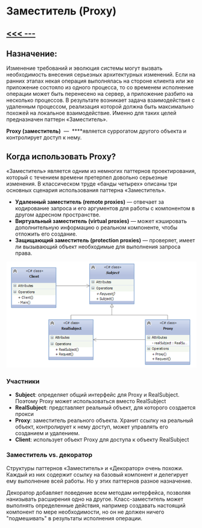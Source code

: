 # Заместитель (Proxy)

## [<<< ---](../basic.md)

## Назначение:

Изменение требований и эволюция системы могут вызвать необходимость внесения серьезных архитектурных изменений. Если на ранних этапах некая операция выполнялась на стороне клиента или же приложение состояло из одного процесса, то со временем исполнение операции может быть перенесено на сервер, а приложение разбито на несколько процессов. В результате возникает задача взаимодействия с удаленным процессом, реализация которой должна быть максимально похожей на локальное взаимодействие. Именно для таких целей предназначен паттерн «Заместитель».

**Proxy (заместитель)**  —  ****является суррогатом другого объекта и контролирует доступ к нему.

## Когда использовать Proxy?

«Заместитель» является одним из немногих паттернов проектирования, который с течением времени претерпел довольно серьезные изменения. В классическом труде «банды четырех» описаны три основных сценария использования паттерна «Заместитель».

- **Удаленный заместитель (remote proxies)** — отвечает за кодирование запроса и его аргументов для работы с компонентом в другом адресном пространстве.
- **Виртуальный заместитель (virtual proxies)** — может кэшировать дополнительную информацию о реальном компоненте, чтобы отложить его создание.
- **Защищающий заместитель (protection proxies)** — проверяет, имеет ли вызывающий объект необходимые для выполнения запроса права.

![image.png](proxy/image.png)

### Участники

- **Subject**: определяет общий интерфейс для Proxy и RealSubject. Поэтому Proxy может использоваться вместо RealSubject
- **RealSubject**: представляет реальный объект, для которого создается прокси
- **Proxy**: заместитель реального объекта. Хранит ссылку на реальный объект, контролирует к нему доступ, может управлять его созданием и удалением.
- **Client**: использует объект Proxy для доступа к объекту RealSubject

### Заместитель vs. декоратор

Структуры паттернов «Заместитель» и «Декоратор» очень похожи. Каждый из них содержит ссылку на базовый компонент и делегирует ему выполнение всей работы. Но у этих паттернов разное назначение.

Декоратор добавляет поведение всем методам интерфейса, позволяя нанизывать расширения одно на другое. Класс-заместитель может выполнять определенные действия, например создавать настоящий компонент по мере необходимости, но он не должен ничего "подмешивать" в результаты исполнения операции.